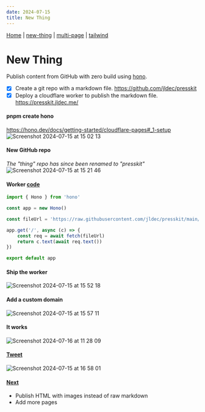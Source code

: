 ```yaml
---
date: 2024-07-15
title: New Thing
---
```

[Home](/) | [new-thing](new-thing) | [multi-page](multi-page) | [tailwind](tailwind)

# New Thing
Publish content from GitHub with zero build using [hono](https://hono.dev/).
- [x] Create a git repo with a markdown file. https://github.com/jldec/presskit
- [x] Deploy a cloudflare worker to publish the markdown file. https://presskit.jldec.me/

####  pnpm create hono
https://hono.dev/docs/getting-started/cloudflare-pages#_1-setup
![Screenshot 2024-07-15 at 15 02 13](https://github.com/user-attachments/assets/8cb9e73c-2675-457f-9f5b-dd80e6042da4)

####  New GitHub repo
_The "thing" repo has since been renamed to "presskit"_
![Screenshot 2024-07-15 at 15 21 46](https://github.com/user-attachments/assets/d7b0c0b0-61c4-4c4d-8d4d-339d3f803c78)

####  Worker [code](https://github.com/jldec/presskit/blob/073e5a25898d1ff253604fbfdf919d76772ae3c4/thing-worker/src/index.ts)
```ts
import { Hono } from 'hono'

const app = new Hono()

const fileUrl = 'https://raw.githubusercontent.com/jldec/presskit/main/content/new-thing.md'

app.get('/', async (c) => {
	const req = await fetch(fileUrl)
	return c.text(await req.text())
})

export default app
```

####  Ship the worker
![Screenshot 2024-07-15 at 15 52 18](https://github.com/user-attachments/assets/bc11c1fd-5608-4bbb-aee2-6ccee64d8ff8)

####  Add a custom domain
![Screenshot 2024-07-15 at 15 57 11](https://github.com/user-attachments/assets/14242b43-20b0-419d-ba6f-fce713e411b9)

####  It works
![Screenshot 2024-07-16 at 11 28 09](https://github.com/user-attachments/assets/fea0cc4e-125b-4f14-84a6-c4b19385bc8d)

####  [Tweet](https://x.com/jldec/status/1812879762483990874)
![Screenshot 2024-07-15 at 16 58 01](https://github.com/user-attachments/assets/15407a94-e7c6-417f-98e4-06c266d42c70)

####  [Next](https://presskit.jldec.me/multi-page)
- Publish HTML with images instead of raw markdown
- Add more pages
